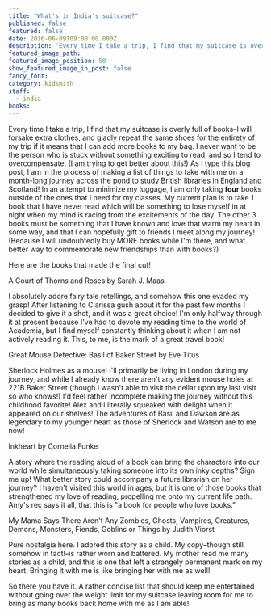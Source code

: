 ```yaml
---
title: "What's in India's suitcase?"
published: false
featured: false
date: 2016-06-09T09:00:00.000Z
description: 'Every time I take a trip, I find that my suitcase is overly full of books–I will forsake extra clothes, and gladly repeat the same shoes for the entirety of my trip if it means that I can add more books to my bag.'
featured_image_path:
featured_image_position: 50
show_featured_image_in_post: false
fancy_font:
category: kidsmith
staff:
  - india
books:
---
```



Every time I take a trip, I find that my suitcase is overly full of books–I will forsake extra clothes, and gladly repeat the same shoes for the entirety of my trip if it means that I can add more books to my bag. I never want to be the person who is stuck without something exciting to read, and so I tend to overcompensate. (I am trying to get better about this!) As I type this blog post, I am in the process of making a list of things to take with me on a month-long journey across the pond to study British libraries in England and Scotland! In an attempt to minimize my luggage, I am only taking **four** books outside of the ones that I need for my classes. My current plan is to take 1 book that I have never read which will be something to lose myself in at night when my mind is racing from the excitements of the day. The other 3 books must be something that I have known and love that warm my heart in some way, and that I can hopefully gift to friends I meet along my journey! (Because I will undoubtedly buy MORE books while I'm there, and what better way to commemorate new friendships than with books?)

Here are the books that made the final cut!

A Court of Thorns and Roses by Sarah J. Maas

I absolutely adore fairy tale retellings, and somehow this one evaded my grasp! After listening to Clarissa gush about it for the past few months I decided to give it a shot, and it was a great choice! I'm only halfway through it at present because I've had to devote my reading time to the world of Academia, but I find myself constantly thinking about it when I am not actively reading it. This, to me, is the mark of a great travel book!

Great Mouse Detective: Basil of Baker Street by Eve Titus

Sherlock Holmes as a mouse! I'll primarily be living in London during my journey, and while I already know there aren't any evident mouse holes at 221B Baker Street (though I wasn't able to visit the cellar upon my last visit so who knows!) I'd feel rather incomplete making the journey without this childhood favorite! Alex and I literally squeaked with delight when it appeared on our shelves! The adventures of Basil and Dawson are as legendary to my younger heart as those of Sherlock and Watson are to me now!

Inkheart by Cornelia Funke

A story where the reading aloud of a book can bring the characters into our world while simultaneously taking someone into its own inky depths? Sign me up! What better story could accompany a future librarian on her journey? I haven't visited this world in ages, but it is one of those books that strengthened my love of reading, propelling me onto my current life path. Amy's rec says it all, that this is "a book for people who love books."

My Mama Says There Aren't Any Zombies, Ghosts, Vampires, Creatures, Demons, Monsters, Fiends, Goblins or Things by Judith Viorst

Pure nostalgia here. I adored this story as a child. My copy–though still somehow in tact!–is rather worn and battered. My mother read me many stories as a child, and this is one that left a strangely permanent mark on my heart. Bringing it with me is like bringing her with me as well!

So there you have it. A rather concise list that should keep me entertained without going over the weight limit for my suitcase leaving room for me to bring as many books back home with me as I am able!
